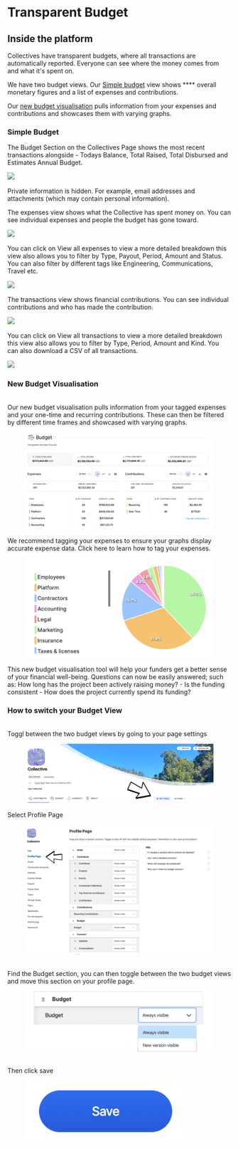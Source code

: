 # Transparent Budget

## Inside the platform

Collectives have transparent budgets, where all transactions are automatically reported. Everyone can see where the money comes from and what it's spent on.&#x20;

We have two budget views. Our [Simple budget](budget.md#simple-budget) view shows **** overall monetary figures and a list of expenses and contributions.&#x20;

Our [new budget visualisation](budget.md#undefined) pulls information from your expenses and contributions and showcases them with varying graphs.&#x20;

### Simple Budget&#x20;

The Budget Section on the Collectives Page shows the most recent transactions alongside - Todays Balance, Total Raised, Total Disbursed and Estimates Annual Budget.

![](../.gitbook/assets/collectives\_transparentbudgets\_budget\_2021-07-6.png)

Private information is hidden. For example, email addresses and attachments (which may contain personal information).

The expenses view shows what the Collective has spent money on. You can see individual expenses and people the budget has gone toward.&#x20;

![](../.gitbook/assets/collectives\_transparentbudget\_expenses\_2021-07-6.png)

You can click on View all expenses to view a more detailed breakdown this view also allows you to filter by Type, Payout, Period, Amount and Status. You can also filter by different tags like Engineering, Communications, Travel etc.

![](../.gitbook/assets/collectives\_transparentbudget\_allexpenses\_2021-07-6.png)

The transactions view shows financial contributions. You can see individual contributions and who has made the contribution.

![](../.gitbook/assets/collectives\_transparentbudget\_transactions\_2021-07-6.png)

You can click on View all transactions to view a more detailed breakdown this view also allows you to filter by Type, Period, Amount and Kind. You can also download a CSV of all transactions.&#x20;

![](../.gitbook/assets/collectives\_transparentbudget\_alltransactions\_2021-07-6.png)

### New Budget Visualisation&#x20;

\
Our new budget visualisation pulls information from your tagged expenses and your one-time and recurring contributions. These can then be filtered by different time frames and showcased with varying graphs.&#x20;

<figure><img src="../.gitbook/assets/Screen Shot 2022-09-17 at 9.43.22 AM.png" alt=""><figcaption></figcaption></figure>

We recommend tagging your expenses to ensure your graphs display accurate expense data.  Click here to learn how to tag your expenses.&#x20;

<figure><img src="../.gitbook/assets/Screen Shot 2022-09-17 at 9.47.13 AM.png" alt=""><figcaption></figcaption></figure>

This new budget visualisation tool will help your funders get a better sense of your financial well-being. Questions can now be easily answered; such as: How long has the project been actively raising money? - Is the funding consistent - How does the project currently spend its funding?



### How to switch your Budget View

\
Toggl between the two budget views by going to your page settings&#x20;

<figure><img src="../.gitbook/assets/collectives_transparentbudget_settings_2022_09_22.png" alt=""><figcaption></figcaption></figure>

Select Profile Page&#x20;

<figure><img src="../.gitbook/assets/collectives_transparentbudget_profilepage_2022_09_22.png" alt=""><figcaption></figcaption></figure>

\
Find the Budget section, you can then toggle between the two budget views and move this section on your profile page.&#x20;

<figure><img src="../.gitbook/assets/collectives_transparentbudget_toggl_2022_09_22.png" alt=""><figcaption></figcaption></figure>

\
Then click save

<figure><img src="../.gitbook/assets/collectives_transparentbudget_save_2022_09_22.png" alt=""><figcaption></figcaption></figure>

